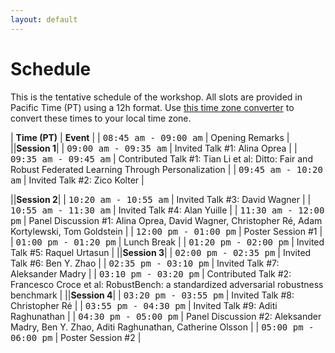 ```yaml
---
layout: default
---
```


# Schedule

This is the tentative schedule of the workshop. All slots are provided
in Pacific Time (PT) using
a 12h format. Use [this time zone converter](https://www.thetimezoneconverter.com) to convert
these times to your local time zone.

| **Time (PT)** | **Event** |
| <span style="font-family: monospace;">08:45 am - 09:00 am</span> | Opening Remarks |
||**Session 1**|
| <span style="font-family: monospace;">09:00 am - 09:35 am</span> | Invited Talk #1: Alina Oprea |
| <span style="font-family: monospace;">09:35 am - 09:45 am</span> | Contributed Talk #1: Tian Li et al: Ditto: Fair and Robust Federated Learning Through Personalization |
| <span style="font-family: monospace;">09:45 am - 10:20 am</span> | Invited Talk #2: Zico Kolter |

||**Session 2**|
| <span style="font-family: monospace;">10:20 am - 10:55 am</span> | Invited Talk #3: David Wagner |
| <span style="font-family: monospace;">10:55 am - 11:30 am</span> | Invited Talk #4: Alan Yuille |
| <span style="font-family: monospace;">11:30 am - 12:00 pm</span> | Panel Discussion #1: Alina Oprea, David Wagner, Christopher Ré, Adam Kortylewski, Tom Goldstein |
| <span style="font-family: monospace;">12:00 pm - 01:00 pm</span> | Poster Session #1 |
| <span style="font-family: monospace;">01:00 pm - 01:20 pm</span> | Lunch Break |
| <span style="font-family: monospace;">01:20 pm - 02:00 pm</span> | Invited Talk #5: Raquel Urtasun |
||**Session 3**|
| <span style="font-family: monospace;">02:00 pm - 02:35 pm</span> | Invited Talk #6: Ben Y. Zhao |
| <span style="font-family: monospace;">02:35 pm - 03:10 pm</span> | Invited Talk #7: Aleksander Madry |
| <span style="font-family: monospace;">03:10 pm - 03:20 pm</span> | Contributed Talk #2: Francesco Croce et al: RobustBench: a standardized adversarial robustness benchmark |
||**Session 4**|
| <span style="font-family: monospace;">03:20 pm - 03:55 pm</span> | Invited Talk #8: Christopher Ré |
| <span style="font-family: monospace;">03:55 pm - 04:30 pm</span> | Invited Talk #9: Aditi Raghunathan |
| <span style="font-family: monospace;">04:30 pm - 05:00 pm</span> | Panel Discussion #2: Aleksander Madry, Ben Y. Zhao, Aditi Raghunathan, Catherine Olsson |
| <span style="font-family: monospace;">05:00 pm - 06:00 pm</span> | Poster Session #2 |
